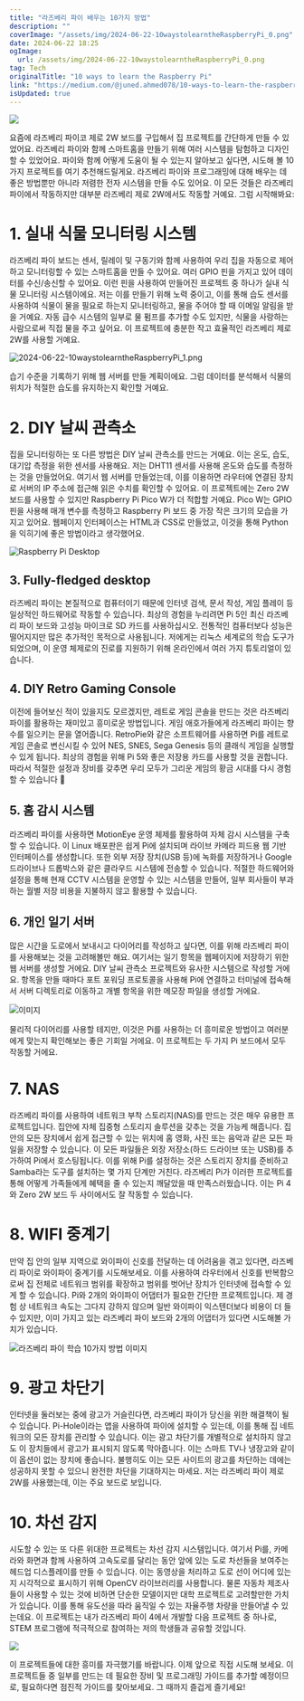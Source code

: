 ```yaml
---
title: "라즈베리 파이 배우는 10가지 방법"
description: ""
coverImage: "/assets/img/2024-06-22-10waystolearntheRaspberryPi_0.png"
date: 2024-06-22 18:25
ogImage: 
  url: /assets/img/2024-06-22-10waystolearntheRaspberryPi_0.png
tag: Tech
originalTitle: "10 ways to learn the Raspberry Pi"
link: "https://medium.com/@juned.ahmed078/10-ways-to-learn-the-raspberry-pi-3e2064714195"
isUpdated: true
---
```






<img src="/assets/img/2024-06-22-10waystolearntheRaspberryPi_0.png" />

요즘에 라즈베리 파이코 제로 2W 보드를 구입해서 집 프로젝트를 간단하게 만들 수 있었어요. 라즈베리 파이와 함께 스마트홈을 만들기 위해 여러 시스템을 탐험하고 디자인할 수 있었어요. 파이와 함께 어떻게 도움이 될 수 있는지 알아보고 싶다면, 시도해 볼 10가지 프로젝트를 여기 추천해드릴게요. 라즈베리 파이와 프로그래밍에 대해 배우는 데 좋은 방법뿐만 아니라 저렴한 전자 시스템을 만들 수도 있어요. 이 모든 것들은 라즈베리 파이에서 작동하지만 대부분 라즈베리 제로 2W에서도 작동할 거예요. 그럼 시작해봐요:

# 1. 실내 식물 모니터링 시스템

라즈베리 파이 보드는 센서, 릴레이 및 구동기와 함께 사용하여 우리 집을 자동으로 제어하고 모니터링할 수 있는 스마트홈을 만들 수 있어요. 여러 GPIO 핀을 가지고 있어 데이터를 수신/송신할 수 있어요. 이런 핀을 사용하여 만들어진 프로젝트 중 하나가 실내 식물 모니터링 시스템이에요. 저는 이를 만들기 위해 노력 중이고, 이를 통해 습도 센서를 사용하여 식물이 물을 필요로 하는지 모니터링하고, 물을 주어야 할 때 이메일 알림을 받을 거예요. 자동 급수 시스템의 일부로 물 펌프를 추가할 수도 있지만, 식물을 사랑하는 사람으로써 직접 물을 주고 싶어요. 이 프로젝트에 충분한 작고 효율적인 라즈베리 제로 2W를 사용할 거예요.

<div class="content-ad"></div>

![2024-06-22-10waystolearntheRaspberryPi_1.png](/assets/img/2024-06-22-10waystolearntheRaspberryPi_1.png)

습기 수준을 기록하기 위해 웹 서버를 만들 계획이에요. 그럼 데이터를 분석해서 식물의 위치가 적절한 습도를 유지하는지 확인할 거예요.

# 2. DIY 날씨 관측소

집을 모니터링하는 또 다른 방법은 DIY 날씨 관측소를 만드는 거예요. 이는 온도, 습도, 대기압 측정을 위한 센서를 사용해요. 저는 DHT11 센서를 사용해 온도와 습도를 측정하는 것을 만들었어요. 여기서 웹 서버를 만들었는데, 이를 이용하면 라우터에 연결된 장치로 서버의 IP 주소에 접근해 읽은 수치를 확인할 수 있어요. 이 프로젝트에는 Zero 2W 보드를 사용할 수 있지만 Raspberry Pi Pico W가 더 적합할 거예요. Pico W는 GPIO 핀을 사용해 매개 변수를 측정하고 Raspberry Pi 보드 중 가장 작은 크기의 모습을 가지고 있어요. 웹페이지 인터페이스는 HTML과 CSS로 만들었고, 이것을 통해 Python을 익히기에 좋은 방법이라고 생각했어요.

<div class="content-ad"></div>


![Raspberry Pi Desktop](/assets/img/2024-06-22-10waystolearntheRaspberryPi_2.png)

## 3. Fully-fledged desktop

라즈베리 파이는 본질적으로 컴퓨터이기 때문에 인터넷 검색, 문서 작성, 게임 플레이 등 일상적인 하드웨어로 작동할 수 있습니다. 최상의 경험을 누리려면 Pi 5인 최신 라즈베리 파이 보드와 고성능 마이크로 SD 카드를 사용하십시오. 전통적인 컴퓨터보다 성능은 떨어지지만 많은 추가적인 목적으로 사용됩니다. 저에게는 리눅스 세계로의 학습 도구가 되었으며, 이 운영 체제로의 진로를 지원하기 위해 온라인에서 여러 가지 튜토리얼이 있습니다.

## 4. DIY Retro Gaming Console


<div class="content-ad"></div>

이전에 들어보신 적이 있을지도 모르겠지만, 레트로 게임 콘솔을 만드는 것은 라즈베리 파이를 활용하는 재미있고 흥미로운 방법입니다. 게임 애호가들에게 라즈베리 파이는 향수를 일으키는 문을 열어줍니다. RetroPie와 같은 소프트웨어를 사용하면 Pi를 레트로 게임 콘솔로 변신시킬 수 있어 NES, SNES, Sega Genesis 등의 클래식 게임을 실행할 수 있게 됩니다. 최상의 경험을 위해 Pi 5와 좋은 저장용 카드를 사용할 것을 권합니다. 따라서 적절한 설정과 장비를 갖추면 우리 모두가 그리운 게임의 황금 시대를 다시 경험할 수 있습니다 🙂

## 5. 홈 감시 시스템

라즈베리 파이를 사용하면 MotionEye 운영 체제를 활용하여 자체 감시 시스템을 구축할 수 있습니다. 이 Linux 배포판은 쉽게 Pi에 설치되며 라이브 카메라 피드용 웹 기반 인터페이스를 생성합니다. 또한 외부 저장 장치(USB 등)에 녹화를 저장하거나 Google 드라이브나 드롭박스와 같은 클라우드 시스템에 전송할 수 있습니다. 적절한 하드웨어와 설정을 통해 현재 CCTV 시스템을 운영할 수 있는 시스템을 만들어, 일부 회사들이 부과하는 월별 저장 비용을 지불하지 않고 활용할 수 있습니다.

## 6. 개인 일기 서버

<div class="content-ad"></div>

많은 시간을 도로에서 보내시고 다이어리를 작성하고 싶다면, 이를 위해 라즈베리 파이를 사용해보는 것을 고려해볼만 해요. 여기서는 일기 항목을 웹페이지에 저장하기 위한 웹 서버를 생성할 거에요. DIY 날씨 관측소 프로젝트와 유사한 시스템으로 작성할 거에요. 항목을 만들 때마다 포트 포워딩 프로토콜을 사용해 Pi에 연결하고 터미널에 접속해서 서버 디렉토리로 이동하고 개별 항목을 위한 메모장 파일을 생성할 거에요.

![이미지](/assets/img/2024-06-22-10waystolearntheRaspberryPi_3.png)

물리적 다이어리를 사용할 테지만, 이것은 Pi를 사용하는 더 흥미로운 방법이고 여러분에게 맞는지 확인해보는 좋은 기회일 거에요. 이 프로젝트는 두 가지 Pi 보드에서 모두 작동할 거에요.

# 7. NAS

<div class="content-ad"></div>

라즈베리 파이를 사용하여 네트워크 부착 스토리지(NAS)를 만드는 것은 매우 유용한 프로젝트입니다. 집안에 자체 집중형 스토리지 솔루션을 갖추는 것을 가능케 해줍니다. 집 안의 모든 장치에서 쉽게 접근할 수 있는 위치에 홈 영화, 사진 또는 음악과 같은 모든 파일을 저장할 수 있습니다. 이 모든 파일들은 외장 저장소(하드 드라이브 또는 USB)를 추가하여 Pi에서 호스팅됩니다. 이를 위해 Pi를 설정하는 것은 스토리지 장치를 준비하고 Samba라는 도구를 설치하는 몇 가지 단계만 거친다. 라즈베리 Pi가 이러한 프로젝트를 통해 어떻게 가족들에게 혜택을 줄 수 있는지 깨달았을 때 만족스러웠습니다. 이는 Pi 4와 Zero 2W 보드 두 사이에서도 잘 작동할 수 있습니다.

# 8. WIFI 중계기

만약 집 안의 일부 지역으로 와이파이 신호를 전달하는 데 어려움을 겪고 있다면, 라즈베리 파이로 와이파이 중계기를 시도해보세요. 이를 사용하여 라우터에서 신호를 반복함으로써 집 전체로 네트워크 범위를 확장하고 범위를 벗어난 장치가 인터넷에 접속할 수 있게 할 수 있습니다. Pi와 2개의 와이파이 어댑터가 필요한 간단한 프로젝트입니다. 제 경험 상 네트워크 속도는 그다지 강하지 않으며 일반 와이파이 익스텐더보다 비용이 더 들 수 있지만, 이미 가지고 있는 라즈베리 파이 보드와 2개의 어댑터가 있다면 시도해볼 가치가 있습니다.

![라즈베리 파이 학습 10가지 방법 이미지](/assets/img/2024-06-22-10waystolearntheRaspberryPi_4.png)

<div class="content-ad"></div>

# 9. 광고 차단기

인터넷을 둘러보는 중에 광고가 거슬린다면, 라즈베리 파이가 당신을 위한 해결책이 될 수 있습니다. Pi-Hole이라는 앱을 사용하여 파이에 설치할 수 있는데, 이를 통해 집 네트워크의 모든 장치를 관리할 수 있습니다. 이는 광고 차단기를 개별적으로 설치하지 않고도 이 장치들에서 광고가 표시되지 않도록 막아줍니다. 이는 스마트 TV나 냉장고와 같이 이 옵션이 없는 장치에 좋습니다. 불행히도 이는 모든 사이트의 광고를 차단하는 데에는 성공하지 못할 수 있으니 완전한 차단을 기대하지는 마세요. 저는 라즈베리 파이 제로 2W를 사용했는데, 이는 주요 보드로 보입니다.

# 10. 차선 감지

시도할 수 있는 또 다른 위대한 프로젝트는 차선 감지 시스템입니다. 여기서 Pi를, 카메라와 화면과 함께 사용하여 고속도로를 달리는 동안 앞에 있는 도로 차선들을 보여주는 헤드업 디스플레이를 만들 수 있습니다. 이는 동영상을 처리하고 도로 선이 어디에 있는지 시각적으로 표시하기 위해 OpenCV 라이브러리를 사용합니다. 물론 자동차 제조사들이 사용할 수 있는 것에 비하면 단순한 모델이지만 대학 프로젝트로 고려할만한 가치가 있습니다. 이를 통해 유도선을 따라 움직일 수 있는 자율주행 차량을 만들어낼 수 있는데요. 이 프로젝트는 내가 라즈베리 파이 4에서 개발할 다음 프로젝트 중 하나로, STEM 프로그램에 적극적으로 참여하는 저의 학생들과 공유할 것입니다.

<div class="content-ad"></div>

<img src="/assets/img/2024-06-22-10waystolearntheRaspberryPi_5.png" />

이 프로젝트들에 대한 흥미를 자극했기를 바랍니다. 이제 앞으로 직접 시도해 보세요. 이 프로젝트들 중 일부를 만드는 데 필요한 장비 및 프로그래밍 가이드를 추가할 예정이므로, 필요하다면 점진적 가이드를 찾아보세요. 그 때까지 즐겁게 즐기세요!